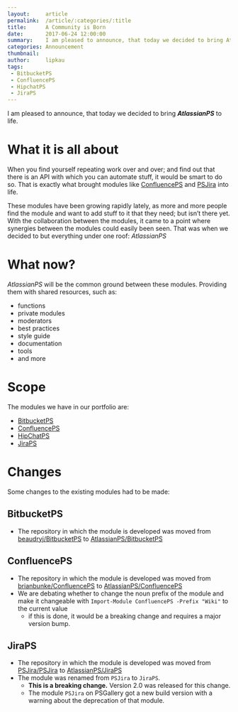```yaml
---
layout:     article
permalink:  /article/:categories/:title
title:      A Community is Born
date:       2017-06-24 12:00:00
summary:    I am pleased to announce, that today we decided to bring AtlassianPS into life.
categories: Announcement
thumbnail:  
author:     lipkau
tags:
 - BitbucketPS
 - ConfluencePS
 - HipchatPS
 - JiraPS
---
```


I am pleased to announce, that today we decided to bring **_AtlassianPS_** to life.

# What it is all about
When you find yourself repeating work over and over; and find out that there is an API with which you can automate stuff, it would be smart to do so.
That is exactly what brought modules like [ConfluencePS](https://github.com/brianbunke/ConfluencePS) and [PSJira](https://github.com/PSJira/PSJira) into life.

These modules have been growing rapidly lately, as more and more people find the module and want to add stuff to it that they need; but isn’t there yet.
With the collaboration between the modules, it came to a point where synergies between the modules could easily been seen.
That was when we decided to but everything under one roof: _AtlassianPS_

# What now?
_AtlassianPS_ will be the common ground between these modules.
Providing them with shared resources, such as:
* functions
* private modules
* moderators
* best practices
* style guide
* documentation
* tools
* and more

# Scope
The modules we have in our portfolio are:
* [BitbucketPS](/BitbucketPS)
* [ConfluencePS](/ConfluencePS)
* [HipChatPS](/HipChatPS)
* [JiraPS](/JiraPS)

# Changes
Some changes to the existing modules had to be made:

## BitbucketPS
* The repository in which the module is developed was moved from [beaudryj/BitbucketPS](https://github.com/beaudryj/BitbucketPS) to [AtlassianPS/BitbucketPS](https://github.com/AtlassianPS/BitbucketPS)

## ConfluencePS
* The repository in which the module is developed was moved from [brianbunke/ConfluencePS](https://github.com/brianbunke/ConfluencePS) to [AtlassianPS/ConfluencePS](https://github.com/AtlassianPS/ConfluencePS)
* We are debating whether to change the noun prefix of the module and make it changeable with `Import-Module ConfluencePS -Prefix "Wiki"` to the current value
  - if this is done, it would be a breaking change and requires a major version bump.

## JiraPS
* The repository in which the module is developed was moved from [PSJira/PSJira](https://github.com/PSJira/PSJira) to [AtlassianPS/JiraPS](https://github.com/AtlassianPS/JiraPS)
* The module was renamed from `PSJira` to `JiraPS`.
  - **This is a breaking change.** Version 2.0 was released for this change.
  - The module `PSJira` on PSGallery got a new build version with a warning about the deprecation of that module.
